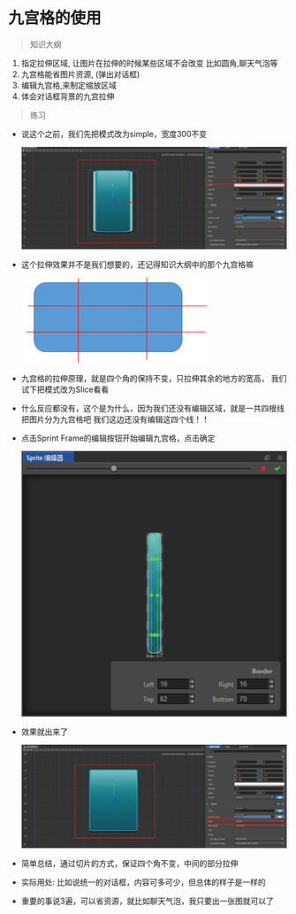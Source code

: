 # 九宫格的使用
> 知识大纲
1. 指定拉伸区域, 让图片在拉伸的时候某些区域不会改变
    比如圆角,聊天气泡等
2. 九宫格能省图片资源, (弹出对话框)
3. 编辑九宫格,来制定缩放区域
4. 体会对话框背景的九宫拉伸

> 练习

* 说这个之前，我们先把模式改为simple，宽度300不变

    ![](./images/Slice模式前的玩耍.jpg)
    
* 这个拉伸效果并不是我们想要的，还记得知识大纲中的那个九宫格嘛

    ![](./images/图片模式-九宫格.jpg)
    
* 九宫格的拉伸原理，就是四个角的保持不变，只拉伸其余的地方的宽高，
    我们试下把模式改为Slice看看  
    
* 什么反应都没有，这个是为什么，因为我们还没有编辑区域，就是一共四根线把图片分为九宫格吧
    我们这边还没有编辑这四个线！！
    
* 点击Sprint Frame的编辑按钮开始编辑九宫格，点击确定
    
    ![](./images/编辑后画出我们要的9宫格.jpg)
        
* 效果就出来了
    
    ![](./images/Slice的效果.jpg)
    
* 简单总结，通过切片的方式，保证四个角不变，中间的部分拉伸  

* 实际用处: 比如说统一的对话框，内容可多可少，但总体的样子是一样的 

* 重要的事说3遍，可以省资源，就比如聊天气泡，我只要出一张图就可以了